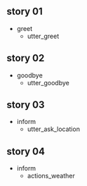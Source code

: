 ## story 01
* greet 
    - utter_greet

## story 02
* goodbye 
    - utter_goodbye

## story 03
* inform 
    - utter_ask_location

## story 04
* inform 
    - actions_weather



